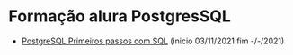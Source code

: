 # Formação alura PostgresSQL


* [PostgreSQL Primeiros passos com SQL](https://github.com/HenriqueCCdA/AluraFormacaoPostgreSQL/tree/master/PostgreSQL_primeiros_passos_com_SQL) (inicio 03/11/2021 fim -/-/2021)
